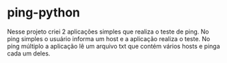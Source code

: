 # ping-python
Nesse projeto criei 2 aplicações simples que realiza o teste de ping. No ping simples o usuário informa um host e a aplicação realiza o teste. No píng múltiplo a aplicação lê um arquivo txt que contém vários hosts e pinga cada um deles.

